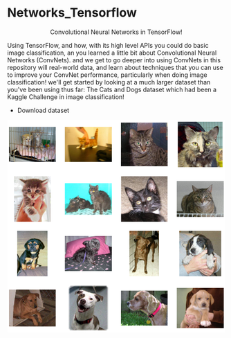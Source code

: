 # Networks_Tensorflow

<p align='center'>Convolutional Neural Networks in TensorFlow!<p>

Using TensorFlow, and how, with its high level APIs you could do basic image classification, an you learned a little bit about Convolutional Neural Networks (ConvNets). and we get to go deeper into using ConvNets in this repository will real-world data, and learn about techniques that you can use to improve your ConvNet performance, particularly when doing image classification! we'll get started by looking at a much larger dataset than you've been using thus far: The Cats and Dogs dataset which had been a Kaggle Challenge in image classification!

<ul>
<li><a href='www.google.com'></a>Download dataset</li>
</ul>

<p align='center'>
<img src='./Img/pets.png'>
</p>